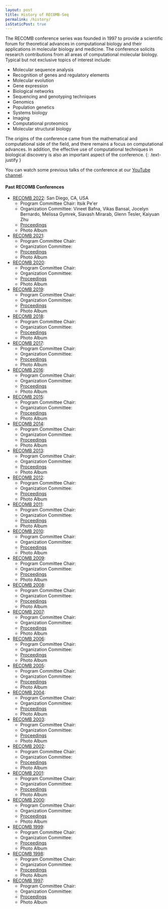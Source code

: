 ```yaml
---
layout: post
title: History of RECOMB-Seq
permalink: /history/
isStaticPost: true
---
```


The RECOMB conference series was founded in 1997 to provide a scientific forum for theoretical advances in computational biology and their applications in molecular biology and medicine. The conference solicits research contributions from all areas of computational molecular biology. Typical but not exclusive topics of interest include:

- Molecular sequence analysis
- Recognition of genes and regulatory elements
- Molecular evolution
- Gene expression
- Biological networks
- Sequencing and genotyping techniques
- Genomics
- Population genetics
- Systems biology
- Imaging
- Computational proteomics
- Molecular structural biology

The origins of the conference came from the mathematical and computational side of the field, and there remains a focus on computational advances. In addition, the effective use of computational techniques in biological discovery is also an important aspect of the conference.
{: .text-justify }
                
You can watch some previous talks of the conference at our [YouTube channel](https://www.youtube.com/channel/UCYdQZ9egzBoszApB4ksjE3g/playlists).

#### Past RECOMB Conferences

 - [RECOMB 2022](https://www.recomb2022.net): San Diego, CA, USA
   - Program Committee Chair: Itsik Pe'er
   - Organization Committee: Vineet Bafna, Vikas Bansal, Jocelyn Bernardo, Melissa Gymrek, Siavash Mirarab, Glenn Tesler, Kaiyuan Zhu
   - [Proceedings](https://link.springer.com/book/10.1007/978-3-031-04749-7)
   - Photo Album
 - [RECOMB 2021](): 
   - Program Committee Chair:
   - Organization Committee: 
   - [Proceedings]()
   - Photo Album
 - [RECOMB 2020](): 
   - Program Committee Chair:
   - Organization Committee: 
   - [Proceedings]()
   - Photo Album
 - [RECOMB 2019](): 
   - Program Committee Chair:
   - Organization Committee: 
   - [Proceedings]()
   - Photo Album
 - [RECOMB 2018](): 
   - Program Committee Chair:
   - Organization Committee: 
   - [Proceedings]()
   - Photo Album
 - [RECOMB 2017](): 
   - Program Committee Chair:
   - Organization Committee: 
   - [Proceedings]()
   - Photo Album
 - [RECOMB 2016](): 
   - Program Committee Chair:
   - Organization Committee: 
   - [Proceedings]()
   - Photo Album
 - [RECOMB 2015](): 
   - Program Committee Chair:
   - Organization Committee: 
   - [Proceedings]()
   - Photo Album
 - [RECOMB 2014](): 
   - Program Committee Chair:
   - Organization Committee: 
   - [Proceedings]()
   - Photo Album
 - [RECOMB 2013](): 
   - Program Committee Chair:
   - Organization Committee: 
   - [Proceedings]()
   - Photo Album
 - [RECOMB 2012](): 
   - Program Committee Chair:
   - Organization Committee: 
   - [Proceedings]()
   - Photo Album
 - [RECOMB 2011](): 
   - Program Committee Chair:
   - Organization Committee: 
   - [Proceedings]()
   - Photo Album
 - [RECOMB 2010](): 
   - Program Committee Chair:
   - Organization Committee: 
   - [Proceedings]()
   - Photo Album
 - [RECOMB 2009](): 
   - Program Committee Chair:
   - Organization Committee: 
   - [Proceedings]()
   - Photo Album
 - [RECOMB 2008](): 
   - Program Committee Chair:
   - Organization Committee: 
   - [Proceedings]()
   - Photo Album
 - [RECOMB 2007](): 
   - Program Committee Chair:
   - Organization Committee: 
   - [Proceedings]()
   - Photo Album
 - [RECOMB 2006](): 
   - Program Committee Chair:
   - Organization Committee: 
   - [Proceedings]()
   - Photo Album
 - [RECOMB 2005](): 
   - Program Committee Chair:
   - Organization Committee: 
   - [Proceedings]()
   - Photo Album
 - [RECOMB 2004](): 
   - Program Committee Chair:
   - Organization Committee: 
   - [Proceedings]()
   - Photo Album
 - [RECOMB 2003](): 
   - Program Committee Chair:
   - Organization Committee: 
   - [Proceedings]()
   - Photo Album
 - [RECOMB 2002](): 
   - Program Committee Chair:
   - Organization Committee: 
   - [Proceedings]()
   - Photo Album
 - [RECOMB 2001](): 
   - Program Committee Chair:
   - Organization Committee: 
   - [Proceedings]()
   - Photo Album
 - [RECOMB 2000](): 
   - Program Committee Chair:
   - Organization Committee: 
   - [Proceedings]()
   - Photo Album
 - [RECOMB 1999](): 
   - Program Committee Chair:
   - Organization Committee: 
   - [Proceedings]()
   - Photo Album
 - [RECOMB 1998](): 
   - Program Committee Chair:
   - Organization Committee: 
   - [Proceedings]()
   - Photo Album
 - [RECOMB 1997](): 
   - Program Committee Chair:
   - Organization Committee: 
   - [Proceedings]()
   - Photo Album

<img class="img-responsive feature-image" src="{{ site.baseurl }}/img/posts/cod.jpg" style="display:none">
